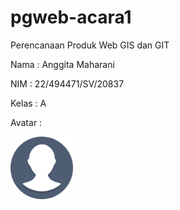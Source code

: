 # pgweb-acara1
Perencanaan Produk Web GIS dan GIT  

Nama : Anggita Maharani  

NIM : 22/494471/SV/20837  

Kelas : A  

Avatar :  

<img src="image/Ava.png" width="100">

